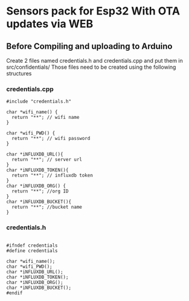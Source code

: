 # Sensors pack for Esp32 With OTA updates via WEB

## Before Compiling and uploading to Arduino
Create 2 files named credentials.h and credentials.cpp and put them in src/confidentials/
Those files need to be created using the following structures
### credentials.cpp
```
#include "credentials.h"

char *wifi_name() {
  return "**"; // wifi name
}

char *wifi_PWD() {
  return "**"; // wifi password
}

char *iNFLUXDB_URL(){
  return "**"; // server url
}
char *iNFLUXDB_TOKEN(){
  return "**"; // influxdb token
}
char *iNFLUXDB_ORG() {
  return "**"; //org ID
}
char *iNFLUXDB_BUCKET(){
  return "**"; //bucket name
}
```
### credentials.h
```

#ifndef credentials
#define credentials

char *wifi_name();
char *wifi_PWD();
char *iNFLUXDB_URL();
char *iNFLUXDB_TOKEN();
char *iNFLUXDB_ORG();
char *iNFLUXDB_BUCKET();
#endif
```
